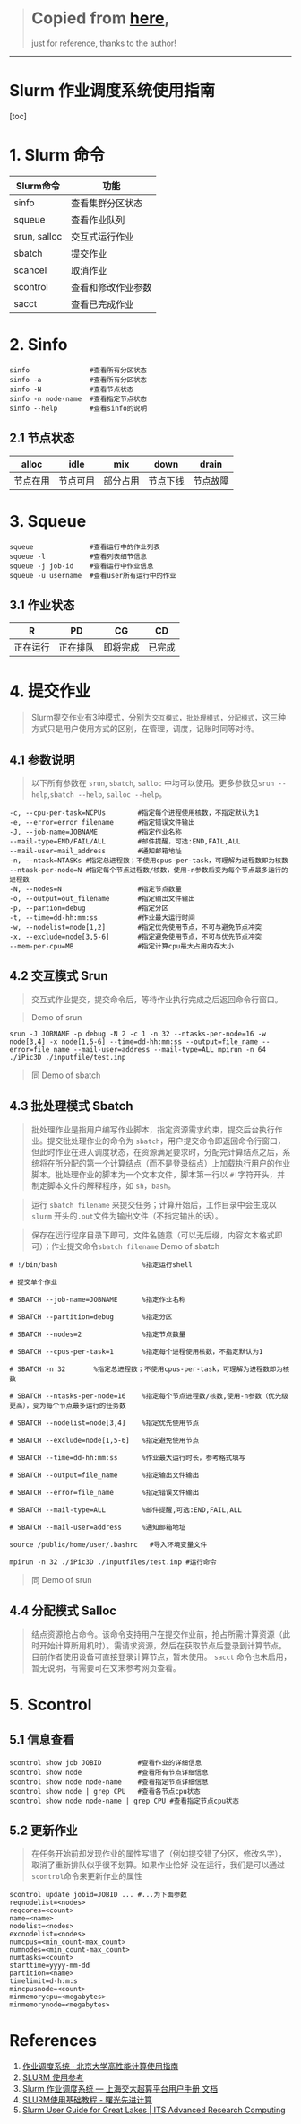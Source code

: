 > # Copied from [here](https://zhuanlan.zhihu.com/p/356415669),
> just for reference,
> thanks to the author!
*******************
# Slurm 作业调度系统使用指南
[toc]

# 1. Slurm 命令

Slurm命令 | 功能
---|---
sinfo|查看集群分区状态
squeue |查看作业队列
srun, salloc| 交互式运行作业
sbatch |提交作业
scancel |取消作业
scontrol |查看和修改作业参数
sacct |查看已完成作业

# 2. Sinfo

```
sinfo               #查看所有分区状态
sinfo -a            #查看所有分区状态
sinfo -N            #查看节点状态
sinfo -n node-name  #查看指定节点状态
sinfo --help        #查看sinfo的说明
```

## 2.1 节点状态

alloc |idle |mix| down| drain
---|---|---|---|---
节点在用 |节点可用| 部分占用| 节点下线 |节点故障

# 3. Squeue

```
squeue              #查看运行中的作业列表
squeue -l           #查看列表细节信息
squeue -j job-id    #查看运行中作业信息
squeue -u username  #查看user所有运行中的作业
```

## 3.1 作业状态

R |PD |CG| CD
---|---|---|---
正在运行 |正在排队| 即将完成| 已完成

# 4. 提交作业
>
> Slurm提交作业有3种模式，分别为`交互模式`，`批处理模式`，`分配模式`，这三种方式只是用户使用方式的区别，在管理，调度，记账时同等对待。

## 4.1 参数说明
>
> 以下所有参数在 `srun`, `sbatch`, `salloc` 中均可以使用。更多参数见`srun --help`,`sbatch --help`, `salloc --help`。

```
-c, --cpu-per-task=NCPUs        #指定每个进程使用核数，不指定默认为1
-e, --error=error_filename      #指定错误文件输出
-J, --job-name=JOBNAME          #指定作业名称
--mail-type=END/FAIL/ALL        #邮件提醒，可选:END,FAIL,ALL
--mail-user=mail_address        #通知邮箱地址
-n, --ntask=NTASKs #指定总进程数；不使用cpus-per-task，可理解为进程数即为核数
--ntask-per-node=N #指定每个节点进程数/核数，使用-n参数后变为每个节点最多运行的进程数
-N, --nodes=N                   #指定节点数量
-o, --output=out_filename       #指定输出文件输出
-p, --partion=debug             #指定分区
-t, --time=dd-hh:mm:ss          #作业最大运行时间
-w, --nodelist=node[1,2]        #指定优先使用节点，不可与避免节点冲突
-x, --exclude=node[3,5-6]       #指定避免使用节点，不可与优先节点冲突
--mem-per-cpu=MB                #指定计算cpu最大占用内存大小
```

## 4.2 交互模式 Srun
>
> 交互式作业提交，提交命令后，等待作业执行完成之后返回命令行窗口。

> Demo of srun

```
srun -J JOBNAME -p debug -N 2 -c 1 -n 32 --ntasks-per-node=16 -w node[3,4] -x node[1,5-6] --time=dd-hh:mm:ss --output=file_name --error=file_name --mail-user=address --mail-type=ALL mpirun -n 64 ./iPic3D ./inputfile/test.inp
```

> 同 Demo of sbatch

## 4.3 批处理模式 Sbatch
>
> 批处理作业是指用户编写作业脚本，指定资源需求约束，提交后台执行作业。提交批处理作业的命令为 `sbatch`，用户提交命令即返回命令行窗口，但此时作业在进入调度状态，在资源满足要求时，分配完计算结点之后，系统将在所分配的第一个计算结点（而不是登录结点）上加载执行用户的作业脚本。批处理作业的脚本为一个文本文件，脚本第一行以 `#!`字符开头，并制定脚本文件的解释程序，如 `sh`，`bash`。

>运行 `sbatch filename` 来提交任务；计算开始后，工作目录中会生成以 `slurm` 开头的`.out`文件为输出文件（不指定输出的话）。

>保存在运行程序目录下即可，文件名随意（可以无后缀，内容文本格式即可）；作业提交命令`sbatch filename`
> Demo of sbatch

```
# !/bin/bash                     %指定运行shell

# 提交单个作业

# SBATCH --job-name=JOBNAME      %指定作业名称

# SBATCH --partition=debug       %指定分区

# SBATCH --nodes=2               %指定节点数量

# SBATCH --cpus-per-task=1       %指定每个进程使用核数，不指定默认为1

# SBATCH -n 32       %指定总进程数；不使用cpus-per-task，可理解为进程数即为核数

# SBATCH --ntasks-per-node=16    %指定每个节点进程数/核数,使用-n参数（优先级更高），变为每个节点最多运行的任务数

# SBATCH --nodelist=node[3,4]    %指定优先使用节点

# SBATCH --exclude=node[1,5-6]   %指定避免使用节点

# SBATCH --time=dd-hh:mm:ss      %作业最大运行时长，参考格式填写

# SBATCH --output=file_name      %指定输出文件输出

# SBATCH --error=file_name       %指定错误文件输出

# SBATCH --mail-type=ALL         %邮件提醒,可选:END,FAIL,ALL

# SBATCH --mail-user=address     %通知邮箱地址

source /public/home/user/.bashrc   #导入环境变量文件

mpirun -n 32 ./iPic3D ./inputfiles/test.inp #运行命令
```

> 同 Demo of srun

## 4.4 分配模式 Salloc
>
> 结点资源抢占命令。该命令支持用户在提交作业前，抢占所需计算资源（此时开始计算所用机时）。需请求资源，然后在获取节点后登录到计算节点。目前作者使用设备可直接登录计算节点，暂未使用。 `sacct` 命令也未启用，暂无说明，有需要可在文末参考网页查看。

# 5. Scontrol

## 5.1 信息查看

```
scontrol show job JOBID         #查看作业的详细信息
scontrol show node              #查看所有节点详细信息
scontrol show node node-name    #查看指定节点详细信息
scontrol show node | grep CPU   #查看各节点cpu状态
scontrol show node node-name | grep CPU #查看指定节点cpu状态
```

## 5.2 更新作业
>
> 在任务开始前却发现作业的属性写错了（例如提交错了分区，修改名字），取消了重新排队似乎很不划算。如果作业恰好 没在运行，我们是可以通过 `scontrol`命令来更新作业的属性

```
scontrol update jobid=JOBID ... #...为下面参数
reqnodelist=<nodes>
reqcores=<count>
name=<name>
nodelist=<nodes>
excnodelist=<nodes>
numcpus=<min_count-max_count>
numnodes=<min_count-max_count>
numtasks=<count>
starttime=yyyy-mm-dd
partition=<name>
timelimit=d-h:m:s
mincpusnode=<count>
minmemorycpu=<megabytes>
minmemorynode=<megabytes>
```

# References

1. [作业调度系统 · 北京大学高性能计算使用指南](https://hpc.pku.edu.cn/_book/guide/slurm/slurm.html)
2. [SLURM 使用参考](http://faculty.bicmr.pku.edu.cn/~wenzw/pages/slurm.html)
3. [Slurm 作业调度系统 — 上海交大超算平台用户手册 文档](https://docs.hpc.sjtu.edu.cn/job/slurm.html)
4. [SLURM使用基础教程 - 曙光先进计算](https://www.hpccube.com/doc/1.0.6/30000/index.html)
5. [Slurm User Guide for Great Lakes | ITS Advanced Research Computing](https://arc.umich.edu/greatlakes/slurm-user-guide/)

